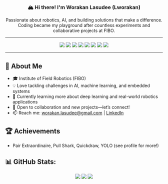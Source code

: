 <h3 align="center">🏔️ Hi there! I'm Worakan Lasudee (Lworakan)</h3>
<p align="center">Passionate about robotics, AI, and building solutions that make a difference. Coding became my playground after countless experiments and collaborative projects at FIBO.</p>

---

<div align="center">
<img src="https://img.shields.io/badge/python-3670A0?style=for-the-badge&logo=python&logoColor=ffdd54">
<img src="https://img.shields.io/badge/c++-%2300599C.svg?style=for-the-badge&logo=c%2B%2B&logoColor=white">
<img src="https://img.shields.io/badge/pandas-%23150458.svg?style=for-the-badge&logo=pandas&logoColor=white">
<img src="https://img.shields.io/badge/numpy-%23013243.svg?style=for-the-badge&logo=numpy&logoColor=white">
<img src="https://img.shields.io/badge/PyTorch-%23EE4C2C.svg?style=for-the-badge&logo=PyTorch&logoColor=white">
<img src="https://img.shields.io/badge/TensorFlow-%23FF6F00.svg?style=for-the-badge&logo=TensorFlow&logoColor=white">
<img src="https://img.shields.io/badge/scikit--learn-%23F7931E.svg?style=for-the-badge&logo=scikit-learn&logoColor=white">
<img src="https://img.shields.io/badge/TypeScript-3178C6?style=for-the-badge&logo=typescript&logoColor=white">
</div>

---

## 🤖 About Me
* 🎓 Institute of Field Robotics (FIBO)
* 💡 Love tackling challenges in AI, machine learning, and embedded systems
* 🌱 Currently learning more about deep learning and real-world robotics applications
* 🤝 Open to collaboration and new projects—let’s connect!
* 📫 Reach me: worakan.lasudee@gmail.com | [LinkedIn](https://www.linkedin.com/in/worakan-lasudee-a71939229)

## 🏆 Achievements
* Pair Extraordinaire, Pull Shark, Quickdraw, YOLO (see profile for more!)

## 📊 GitHub Stats:

<div align="center">
<img src="https://github-readme-stats.vercel.app/api?username=Lworakan&theme=dark&hide_border=false&include_all_commits=false&count_private=true">
<img src="https://github-readme-streak-stats.herokuapp.com/?user=Lworakan&theme=dark&hide_border=false">
<img src="https://github-readme-stats.vercel.app/api/top-langs/?username=Lworakan&theme=dark&hide_border=false&include_all_commits=false&count_private=true&layout=compact">
</div>

